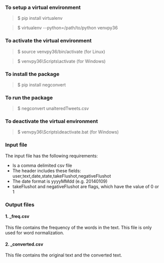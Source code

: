 ### To setup a virtual environment
> $ pip install virtualenv

> $ virtualenv --python=/path/to/python venvpy36

### To activate the virtual environment
>  $ source venvpy36/bin/activate (for Linux)

> $ venvpy36\Scripts\activate (for Windows)

### To install the package
> $ pip install negconvert

### To run the package
> $ negconvert unalteredTweets.csv

### To deactivate the virtual environment
> $ venvpy36\Scripts\deactivate.bat (for Windows)

### Input file
The input file has the following requirements:
- Is a comma delimited csv file
- The header includes these fields: user,text,date,state,takeFlushot,negativeFlushot
- The date format is yyyyMMdd (e.g. 20140109)
- takeFlushot and negativeFlushot are flags, which have the value of 0 or 1

### Output files
#### 1. _freq.csv
This file contains the frequency of the words in the text. This file is only used for word normalization.
#### 2. _converted.csv
This file contains the original text and the converted text.
